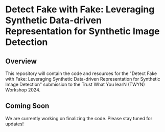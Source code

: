# Detect Fake with Fake: Leveraging Synthetic Data-driven Representation for Synthetic Image Detection

## Overview

This repository will contain the code and resources for the "Detect Fake with Fake: Leveraging Synthetic Data-driven Representation for Synthetic Image Detection" submission to the Trust What You learN (TWYN) Workshop 2024.

## Coming Soon
We are currently working on finalizing the code. Please stay tuned for updates!
